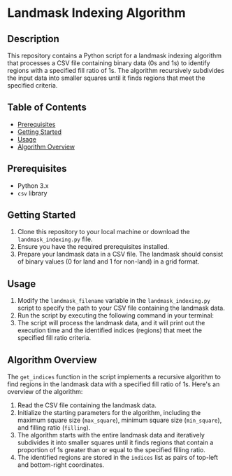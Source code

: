# Landmask Indexing Algorithm


## Description
This repository contains a Python script for a landmask indexing algorithm that processes a CSV file containing binary data (0s and 1s) to identify regions with a specified fill ratio of 1s. The algorithm recursively subdivides the input data into smaller squares until it finds regions that meet the specified criteria.


## Table of Contents
- [Prerequisites](#prerequisites)
- [Getting Started](#getting-started)
- [Usage](#usage)
- [Algorithm Overview](#algorithm-overview)


## Prerequisites
- Python 3.x
- `csv` library


## Getting Started
1. Clone this repository to your local machine or download the `landmask_indexing.py` file.
2. Ensure you have the required prerequisites installed.
3. Prepare your landmask data in a CSV file. The landmask should consist of binary values (0 for land and 1 for non-land) in a grid format.


## Usage
1. Modify the `landmask_filename` variable in the `landmask_indexing.py` script to specify the path to your CSV file containing the landmask data.
2. Run the script by executing the following command in your terminal:
3. The script will process the landmask data, and it will print out the execution time and the identified indices (regions) that meet the specified fill ratio criteria.


## Algorithm Overview

The `get_indices` function in the script implements a recursive algorithm to find regions in the landmask data with a specified fill ratio of 1s. Here's an overview of the algorithm:

1. Read the CSV file containing the landmask data.
2. Initialize the starting parameters for the algorithm, including the maximum square size (`max_square`), minimum square size (`min_square`), and filling ratio (`filling`).
3. The algorithm starts with the entire landmask data and iteratively subdivides it into smaller squares until it finds regions that contain a proportion of 1s greater than or equal to the specified filling ratio.
4. The identified regions are stored in the `indices` list as pairs of top-left and bottom-right coordinates.
